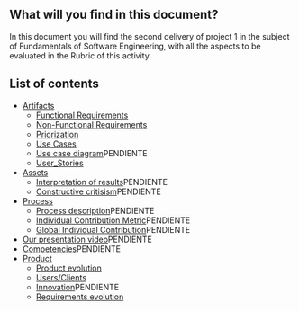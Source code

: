 ## What will you find in this document?

In this document you will find the second delivery of project 1 in the subject of Fundamentals of Software Engineering, with all the aspects to be evaluated in the Rubric of this activity.

## List of contents

* [Artifacts](https://github.com/Killercrod/Equipo-1-FIS-Repositorio/tree/FASE-3-PROYECTO-FIS/Artifacts)
  * [Functional Requirements](https://github.com/Killercrod/Equipo-1-FIS-Repositorio/blob/FASE-3-PROYECTO-FIS/Artifacts/Functional%20RequirementsV2.md)
  * [Non-Functional Requirements](https://github.com/Killercrod/Equipo-1-FIS-Repositorio/blob/FASE-3-PROYECTO-FIS/Artifacts/ReqsNoFuncionalesUsabilidad.md)
  * [Priorization](https://github.com/Killercrod/Equipo-1-FIS-Repositorio/blob/FASE-3-PROYECTO-FIS/Artifacts/PriorizationV2.md)
  * [Use Cases](https://github.com/Killercrod/Equipo-1-FIS-Repositorio/blob/FASE-3-PROYECTO-FIS/Artifacts/Use%20CasesV2.md)
  * [Use case diagram]()PENDIENTE
  * [User_Stories](https://github.com/Killercrod/Equipo-1-FIS-Repositorio/blob/FASE-3-PROYECTO-FIS/Artifacts/User%20StoriesV2.md)
* [Assets](https://github.com/Killercrod/Equipo-1-FIS-Repositorio/tree/FASE-3-PROYECTO-FIS/Assets)
  * [Interpretation of results]()PENDIENTE
  * [Constructive critisism]()PENDIENTE
* [Process](https://github.com/Killercrod/Equipo-1-FIS-Repositorio/tree/FASE-3-PROYECTO-FIS/Process)
  * [Process description]()PENDIENTE
  * [Individual Contribution Metric]()PENDIENTE
  * [Global Individual Contribution]()PENDIENTE
* [Our presentation video]()PENDIENTE
* [Competencies]()PENDIENTE
* [Product](https://github.com/Killercrod/Equipo-1-FIS-Repositorio/tree/FASE-3-PROYECTO-FIS/Product)
  * [Product evolution](https://github.com/Killercrod/Equipo-1-FIS-Repositorio/blob/FASE-3-PROYECTO-FIS/Product/Product%20Evolution.md)
  * [Users/Clients](https://github.com/Killercrod/Equipo-1-FIS-Repositorio/blob/FASE-3-PROYECTO-FIS/Product/UsersV2.md)
  * [Innovation]()PENDIENTE
  * [Requirements evolution](https://github.com/Killercrod/Equipo-1-FIS-Repositorio/blob/FASE-3-PROYECTO-FIS/Product/evorequirements.md)
